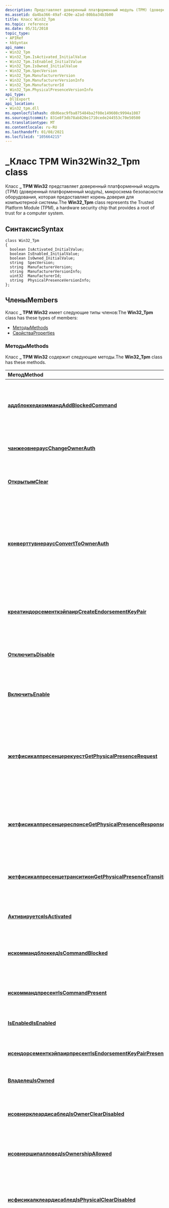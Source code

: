```yaml
---
description: Представляет доверенный платформенный модуль (TPM) (доверенный платформенный модуль), микросхема безопасности оборудования, которая предоставляет корень доверия для компьютерной системы.
ms.assetid: da4ba366-49af-420e-a2ad-80bba34b3b00
title: Класс Win32_Tpm
ms.topic: reference
ms.date: 05/31/2018
topic_type:
- APIRef
- kbSyntax
api_name:
- Win32_Tpm
- Win32_Tpm.IsActivated_InitialValue
- Win32_Tpm.IsEnabled_InitialValue
- Win32_Tpm.IsOwned_InitialValue
- Win32_Tpm.SpecVersion
- Win32_Tpm.ManufacturerVersion
- Win32_Tpm.ManufacturerVersionInfo
- Win32_Tpm.ManufacturerId
- Win32_Tpm.PhysicalPresenceVersionInfo
api_type:
- DllExport
api_location:
- Win32_tpm.dll
ms.openlocfilehash: d8d6eac9fba875484ba2f08e149608c9994a1087
ms.sourcegitcommit: 831e8f3db78ab820e1710cede244553c70e50500
ms.translationtype: MT
ms.contentlocale: ru-RU
ms.lasthandoff: 01/08/2021
ms.locfileid: "105664215"
---
```

# <a name="win32_tpm-class"></a><span data-ttu-id="77509-103">\_Класс TPM Win32</span><span class="sxs-lookup"><span data-stu-id="77509-103">Win32\_Tpm class</span></span>

<span data-ttu-id="77509-104">Класс **\_ TPM Win32** представляет доверенный платформенный модуль (TPM) (доверенный платформенный модуль), микросхема безопасности оборудования, которая предоставляет корень доверия для компьютерной системы.</span><span class="sxs-lookup"><span data-stu-id="77509-104">The **Win32\_Tpm** class represents the Trusted Platform Module (TPM), a hardware security chip that provides a root of trust for a computer system.</span></span>

## <a name="syntax"></a><span data-ttu-id="77509-105">Синтаксис</span><span class="sxs-lookup"><span data-stu-id="77509-105">Syntax</span></span>

``` syntax
class Win32_Tpm
{
  boolean IsActivated_InitialValue;
  boolean IsEnabled_InitialValue;
  boolean IsOwned_InitialValue;
  string  SpecVersion;
  string  ManufacturerVersion;
  string  ManufacturerVersionInfo;
  uint32  ManufacturerId;
  string  PhysicalPresenceVersionInfo;
};
```

## <a name="members"></a><span data-ttu-id="77509-106">Члены</span><span class="sxs-lookup"><span data-stu-id="77509-106">Members</span></span>

<span data-ttu-id="77509-107">Класс **\_ TPM Win32** имеет следующие типы членов:</span><span class="sxs-lookup"><span data-stu-id="77509-107">The **Win32\_Tpm** class has these types of members:</span></span>

-   [<span data-ttu-id="77509-108">Методы</span><span class="sxs-lookup"><span data-stu-id="77509-108">Methods</span></span>](#methods)
-   [<span data-ttu-id="77509-109">Свойства</span><span class="sxs-lookup"><span data-stu-id="77509-109">Properties</span></span>](#properties)

### <a name="methods"></a><span data-ttu-id="77509-110">Методы</span><span class="sxs-lookup"><span data-stu-id="77509-110">Methods</span></span>

<span data-ttu-id="77509-111">Класс **\_ TPM Win32** содержит следующие методы.</span><span class="sxs-lookup"><span data-stu-id="77509-111">The **Win32\_Tpm** class has these methods.</span></span>



| <span data-ttu-id="77509-112">Метод</span><span class="sxs-lookup"><span data-stu-id="77509-112">Method</span></span>                                                                                   | <span data-ttu-id="77509-113">Описание</span><span class="sxs-lookup"><span data-stu-id="77509-113">Description</span></span>                                                                                                                                                                                 |
|:-----------------------------------------------------------------------------------------|:--------------------------------------------------------------------------------------------------------------------------------------------------------------------------------------------|
| [<span data-ttu-id="77509-114">**аддблоккедкомманд**</span><span class="sxs-lookup"><span data-stu-id="77509-114">**AddBlockedCommand**</span></span>](addblockedcommand-win32-tpm.md)                                 | <span data-ttu-id="77509-115">Добавляет команду доверенного платформенного модуля в локальный список команд, заблокированных в Windows.</span><span class="sxs-lookup"><span data-stu-id="77509-115">Adds a TPM command to the local list of commands blocked on Windows.</span></span><br/>                                                                                                             |
| [<span data-ttu-id="77509-116">**чанжеовнераус**</span><span class="sxs-lookup"><span data-stu-id="77509-116">**ChangeOwnerAuth**</span></span>](changeownerauth-win32-tpm.md)                                     | <span data-ttu-id="77509-117">Изменяет значение авторизации владельца доверенного платформенного модуля.</span><span class="sxs-lookup"><span data-stu-id="77509-117">Changes the TPM owner authorization value.</span></span><br/>                                                                                                                                       |
| [<span data-ttu-id="77509-118">**Открытым**</span><span class="sxs-lookup"><span data-stu-id="77509-118">**Clear**</span></span>](clear-win32-tpm.md)                                                         | <span data-ttu-id="77509-119">Сбрасывает доверенный платформенный модуль до заводских состояний по умолчанию.</span><span class="sxs-lookup"><span data-stu-id="77509-119">Resets the TPM to its factory-default state.</span></span><br/>                                                                                                                                     |
| [<span data-ttu-id="77509-120">**конверттувнераус**</span><span class="sxs-lookup"><span data-stu-id="77509-120">**ConvertToOwnerAuth**</span></span>](converttoownerauth-win32-tpm.md)                               | <span data-ttu-id="77509-121">Преобразует предоставленную пользователем парольную фразу в значение авторизации владельца в 20 байт, которое может использоваться для взаимодействия с доверенным платформенным модулем.</span><span class="sxs-lookup"><span data-stu-id="77509-121">Converts a user-provided passphrase to a 20-byte owner authorization value that can be used to interact with the TPM.</span></span><br/>                                                            |
| [<span data-ttu-id="77509-122">**креатиндорсементкэйпаир**</span><span class="sxs-lookup"><span data-stu-id="77509-122">**CreateEndorsementKeyPair**</span></span>](createendorsementkeypair-win32-tpm.md)                   | <span data-ttu-id="77509-123">Создает 2048-разрядную пару ключей подтверждения в доверенном платформенном модуле.</span><span class="sxs-lookup"><span data-stu-id="77509-123">Creates a 2048-bit endorsement key pair on the TPM.</span></span><br/>                                                                                                                              |
| [<span data-ttu-id="77509-124">**Отключить**</span><span class="sxs-lookup"><span data-stu-id="77509-124">**Disable**</span></span>](disable-win32-tpm.md)                                                     | <span data-ttu-id="77509-125">Позволяет владельцу доверенного платформенного модуля отключить доверенный платформенный модуль.</span><span class="sxs-lookup"><span data-stu-id="77509-125">Allows the TPM owner to disable the TPM.</span></span><br/>                                                                                                                                         |
| [<span data-ttu-id="77509-126">**Включить**</span><span class="sxs-lookup"><span data-stu-id="77509-126">**Enable**</span></span>](enable-win32-tpm.md)                                                       | <span data-ttu-id="77509-127">Позволяет владельцу доверенного платформенного модуля включить доверенный платформенный модуль.</span><span class="sxs-lookup"><span data-stu-id="77509-127">Allows the TPM owner to enable the TPM.</span></span><br/>                                                                                                                                          |
| [<span data-ttu-id="77509-128">**жетфисикалпресенцерекуест**</span><span class="sxs-lookup"><span data-stu-id="77509-128">**GetPhysicalPresenceRequest**</span></span>](getphysicalpresencerequest-win32-tpm.md)               | <span data-ttu-id="77509-129">Возвращает и возвращает ожидаемую операцию физического присутствия доверенного платформенного модуля.</span><span class="sxs-lookup"><span data-stu-id="77509-129">Gets and returns the pending TPM physical presence operation.</span></span> <span data-ttu-id="77509-130">Используйте метод [**сетфисикалпресенцерекуест**](setphysicalpresencerequest-win32-tpm.md) для запроса операции.</span><span class="sxs-lookup"><span data-stu-id="77509-130">Use the [**SetPhysicalPresenceRequest**](setphysicalpresencerequest-win32-tpm.md) method to request an operation.</span></span><br/> |
| [<span data-ttu-id="77509-131">**жетфисикалпресенцереспонсе**</span><span class="sxs-lookup"><span data-stu-id="77509-131">**GetPhysicalPresenceResponse**</span></span>](getphysicalpresenceresponse-win32-tpm.md)             | <span data-ttu-id="77509-132">Возвращает и возвращает результаты выполнения операции физического присутствия доверенного платформенного модуля.</span><span class="sxs-lookup"><span data-stu-id="77509-132">Gets and returns the results from a TPM physical presence operation that was performed.</span></span><br/>                                                                                          |
| [<span data-ttu-id="77509-133">**жетфисикалпресенцетранситион**</span><span class="sxs-lookup"><span data-stu-id="77509-133">**GetPhysicalPresenceTransition**</span></span>](getphysicalpresencetransition-win32-tpm.md)         | <span data-ttu-id="77509-134">Указывает действие пользователя, необходимое для выполнения операции физического присутствия TPM.</span><span class="sxs-lookup"><span data-stu-id="77509-134">Indicates the user action that is needed to perform a TPM physical presence operation.</span></span><br/>                                                                                           |
| [<span data-ttu-id="77509-135">**Активируется**</span><span class="sxs-lookup"><span data-stu-id="77509-135">**IsActivated**</span></span>](isactivated-win32-tpm.md)                                             | <span data-ttu-id="77509-136">Указывает, активирован ли доверенный платформенный модуль.</span><span class="sxs-lookup"><span data-stu-id="77509-136">Indicates whether the TPM is activated.</span></span><br/>                                                                                                                                          |
| [<span data-ttu-id="77509-137">**искоммандблоккед**</span><span class="sxs-lookup"><span data-stu-id="77509-137">**IsCommandBlocked**</span></span>](iscommandblocked-win32-tpm.md)                                   | <span data-ttu-id="77509-138">Указывает, может ли команда доверенного платформенного модуля запускаться в этой операционной системе.</span><span class="sxs-lookup"><span data-stu-id="77509-138">Indicates whether the TPM command can run on this operating system.</span></span><br/>                                                                                                              |
| [<span data-ttu-id="77509-139">**искоммандпресент**</span><span class="sxs-lookup"><span data-stu-id="77509-139">**IsCommandPresent**</span></span>](iscommandpresent-win32-tpm.md)                                   | <span data-ttu-id="77509-140">Указывает, поддерживается ли команда TPM этим компьютером.</span><span class="sxs-lookup"><span data-stu-id="77509-140">Indicates whether a TPM command is supported by this computer.</span></span><br/>                                                                                                                   |
| [<span data-ttu-id="77509-141">**IsEnabled**</span><span class="sxs-lookup"><span data-stu-id="77509-141">**IsEnabled**</span></span>](isenabled-win32-tpm.md)                                                 | <span data-ttu-id="77509-142">Указывает, включен ли доверенный платформенный модуль.</span><span class="sxs-lookup"><span data-stu-id="77509-142">Indicates whether the TPM is enabled.</span></span><br/>                                                                                                                                            |
| [<span data-ttu-id="77509-143">**исендорсементкэйпаирпресент**</span><span class="sxs-lookup"><span data-stu-id="77509-143">**IsEndorsementKeyPairPresent**</span></span>](isendorsementkeypairpresent-win32-tpm.md)             | <span data-ttu-id="77509-144">Указывает, имеет ли TPM пару ключей подтверждения.</span><span class="sxs-lookup"><span data-stu-id="77509-144">Indicates whether the TPM has an endorsement key pair.</span></span><br/>                                                                                                                           |
| [<span data-ttu-id="77509-145">**Владелец**</span><span class="sxs-lookup"><span data-stu-id="77509-145">**IsOwned**</span></span>](isowned-win32-tpm.md)                                                     | <span data-ttu-id="77509-146">Указывает, имеет ли TPM владелец.</span><span class="sxs-lookup"><span data-stu-id="77509-146">Indicates whether the TPM has an owner.</span></span><br/>                                                                                                                                          |
| [<span data-ttu-id="77509-147">**исовнерклеардисаблед**</span><span class="sxs-lookup"><span data-stu-id="77509-147">**IsOwnerClearDisabled**</span></span>](isownercleardisabled-win32-tpm.md)                           | <span data-ttu-id="77509-148">Указывает, может ли владелец доверенного платформенного модуля очищать доверенный платформенный модуль.</span><span class="sxs-lookup"><span data-stu-id="77509-148">Indicates whether the TPM owner can clear the TPM.</span></span><br/>                                                                                                                               |
| [<span data-ttu-id="77509-149">**исовнершипалловед**</span><span class="sxs-lookup"><span data-stu-id="77509-149">**IsOwnershipAllowed**</span></span>](isownershipallowed-win32-tpm.md)                               | <span data-ttu-id="77509-150">Указывает, можно ли установить владельца доверенного платформенного модуля.</span><span class="sxs-lookup"><span data-stu-id="77509-150">Indicates whether a TPM owner can be installed.</span></span><br/>                                                                                                                                  |
| [<span data-ttu-id="77509-151">**исфисикалклеардисаблед**</span><span class="sxs-lookup"><span data-stu-id="77509-151">**IsPhysicalClearDisabled**</span></span>](isphysicalcleardisabled-win32-tpm.md)                     | <span data-ttu-id="77509-152">Указывает, может ли операция физического присутствия доверенного платформенного модуля очистить доверенный платформенный модуль.</span><span class="sxs-lookup"><span data-stu-id="77509-152">Indicates whether a TPM physical presence operation can clear the TPM.</span></span><br/>                                                                                                           |
| [<span data-ttu-id="77509-153">**исфисикалпресенцехардваринаблед**</span><span class="sxs-lookup"><span data-stu-id="77509-153">**IsPhysicalPresenceHardwareEnabled**</span></span>](isphysicalpresencehardwareenabled-win32-tpm.md) | <span data-ttu-id="77509-154">Указывает, поддерживает ли этот компьютер выделенный аппаратный путь для сигнала физического присутствия.</span><span class="sxs-lookup"><span data-stu-id="77509-154">Indicates whether this computer supports a dedicated hardware path to signal physical presence.</span></span><br/>                                                                                  |
| [<span data-ttu-id="77509-155">**иссркаускомпатибле**</span><span class="sxs-lookup"><span data-stu-id="77509-155">**IsSrkAuthCompatible**</span></span>](issrkauthcompatible-win32-tpm.md)                             | <span data-ttu-id="77509-156">Указывает, совместима ли авторизация корневого ключа хранилища (SRK) с Windows.</span><span class="sxs-lookup"><span data-stu-id="77509-156">Indicates whether the Storage Root Key (SRK) authorization is compatible with Windows.</span></span><br/>                                                                                           |
| [<span data-ttu-id="77509-157">**ремовеблоккедкомманд**</span><span class="sxs-lookup"><span data-stu-id="77509-157">**RemoveBlockedCommand**</span></span>](removeblockedcommand-win32-tpm.md)                           | <span data-ttu-id="77509-158">Удаляет команду доверенного платформенного модуля из локального списка команд, заблокированных Windows.</span><span class="sxs-lookup"><span data-stu-id="77509-158">Removes a TPM command from the local list of commands blocked by Windows.</span></span><br/>                                                                                                        |
| [<span data-ttu-id="77509-159">**ресетауслоккаут**</span><span class="sxs-lookup"><span data-stu-id="77509-159">**ResetAuthLockOut**</span></span>](resetauthlockout-win32-tpm.md)                                   | <span data-ttu-id="77509-160">Сбрасывает период ожидания или другой механизм, реализуемый производителями TPM для защиты от атак из словарей в доверенном платформенном модуле.</span><span class="sxs-lookup"><span data-stu-id="77509-160">Resets the time-out period or other mechanism that TPM manufacturers implement to protect against dictionary attacks on the TPM.</span></span><br/>                                                 |
| [<span data-ttu-id="77509-161">**ресетсркаус**</span><span class="sxs-lookup"><span data-stu-id="77509-161">**ResetSrkAuth**</span></span>](resetsrkauth-win32-tpm.md)                                           | <span data-ttu-id="77509-162">Сбрасывает значение авторизации корневого ключа хранилища (SRK) для совместимости с Windows.</span><span class="sxs-lookup"><span data-stu-id="77509-162">Resets the Storage Root Key (SRK) authorization value to be compatible with Windows.</span></span><br/>                                                                                             |
| [<span data-ttu-id="77509-163">**SelfTest**</span><span class="sxs-lookup"><span data-stu-id="77509-163">**SelfTest**</span></span>](selftest-win32-tpm.md)                                                   | <span data-ttu-id="77509-164">Выполняет самотестирование TPM и возвращает результат.</span><span class="sxs-lookup"><span data-stu-id="77509-164">Performs a self-test of the TPM and returns the result.</span></span><br/>                                                                                                                          |
| [<span data-ttu-id="77509-165">**сетфисикалпресенцерекуест**</span><span class="sxs-lookup"><span data-stu-id="77509-165">**SetPhysicalPresenceRequest**</span></span>](setphysicalpresencerequest-win32-tpm.md)               | <span data-ttu-id="77509-166">Запрашивает выполнение операции физического присутствия TPM.</span><span class="sxs-lookup"><span data-stu-id="77509-166">Requests a TPM physical presence operation to run.</span></span><br/>                                                                                                                               |
| [<span data-ttu-id="77509-167">**TakeOwnership**</span><span class="sxs-lookup"><span data-stu-id="77509-167">**TakeOwnership**</span></span>](takeownership-win32-tpm.md)                                         | <span data-ttu-id="77509-168">Устанавливает владельца доверенного платформенного модуля.</span><span class="sxs-lookup"><span data-stu-id="77509-168">Installs an owner for the TPM.</span></span><br/>                                                                                                                                                   |



 

### <a name="properties"></a><span data-ttu-id="77509-169">Свойства</span><span class="sxs-lookup"><span data-stu-id="77509-169">Properties</span></span>

<span data-ttu-id="77509-170">Класс **\_ TPM Win32** имеет следующие свойства.</span><span class="sxs-lookup"><span data-stu-id="77509-170">The **Win32\_Tpm** class has these properties.</span></span>

<dl> <dt>

<span data-ttu-id="77509-171">**\_Инитиалвалуе**</span><span class="sxs-lookup"><span data-stu-id="77509-171">**IsActivated\_InitialValue**</span></span>
</dt> <dd> <dl> <dt>

<span data-ttu-id="77509-172">Тип данных: **логический**</span><span class="sxs-lookup"><span data-stu-id="77509-172">Data type: **boolean**</span></span>
</dt> <dt>

<span data-ttu-id="77509-173">Тип доступа: только для чтения</span><span class="sxs-lookup"><span data-stu-id="77509-173">Access type: Read-only</span></span>
</dt> </dl>

<span data-ttu-id="77509-174">Указывает, активирован ли доверенный платформенный модуль.</span><span class="sxs-lookup"><span data-stu-id="77509-174">Indicates whether the TPM is activated.</span></span>

<span data-ttu-id="77509-175">**значение true** , если устройство активировано (то есть если **\_ инитиалвалуе** имеет значение true); в противном случае — **значение false**.</span><span class="sxs-lookup"><span data-stu-id="77509-175">**true** if the device is activated (that is, if **IsActivated\_InitialValue** is true); otherwise, **false**.</span></span>

<span data-ttu-id="77509-176">Это значение сохраняется при создании экземпляра класса.</span><span class="sxs-lookup"><span data-stu-id="77509-176">This value is stored when the class is instantiated.</span></span> <span data-ttu-id="77509-177">Доверенный платформенный модуль может изменять состояние между созданием экземпляра и при проверке этого значения.</span><span class="sxs-lookup"><span data-stu-id="77509-177">It is possible for the TPM to change state between the instantiation and when you check this value.</span></span> <span data-ttu-id="77509-178">Чтобы проверить, активирован ли доверенный платформенный модуль в режиме реального времени, используйте метод [**Activate**](isactivated-win32-tpm.md) .</span><span class="sxs-lookup"><span data-stu-id="77509-178">To check whether the TPM is activated in real time, use the [**IsActivated**](isactivated-win32-tpm.md) method.</span></span>

<span data-ttu-id="77509-179">**Windows Server 2008 и Windows Vista:** Это свойство недоступно.</span><span class="sxs-lookup"><span data-stu-id="77509-179">**Windows Server 2008 and Windows Vista:** This property is not available.</span></span>

</dd> <dt>

<span data-ttu-id="77509-180">**Включенный \_ инитиалвалуе**</span><span class="sxs-lookup"><span data-stu-id="77509-180">**IsEnabled\_InitialValue**</span></span>
</dt> <dd> <dl> <dt>

<span data-ttu-id="77509-181">Тип данных: **логический**</span><span class="sxs-lookup"><span data-stu-id="77509-181">Data type: **boolean**</span></span>
</dt> <dt>

<span data-ttu-id="77509-182">Тип доступа: только для чтения</span><span class="sxs-lookup"><span data-stu-id="77509-182">Access type: Read-only</span></span>
</dt> </dl>

<span data-ttu-id="77509-183">Указывает, включен ли доверенный платформенный модуль.</span><span class="sxs-lookup"><span data-stu-id="77509-183">Indicates whether the TPM is enabled.</span></span>

<span data-ttu-id="77509-184">**значение true** , если устройство включено (то есть если параметр **\_ инитиалвалуе** имеет значение true); в противном случае — **значение false**.</span><span class="sxs-lookup"><span data-stu-id="77509-184">**true** if the device is enabled (that is, if **IsEnabled\_InitialValue** is true); otherwise, **false**.</span></span>

<span data-ttu-id="77509-185">Это значение сохраняется при создании экземпляра класса.</span><span class="sxs-lookup"><span data-stu-id="77509-185">This value is stored when the class is instantiated.</span></span> <span data-ttu-id="77509-186">Доверенный платформенный модуль может изменять состояние между созданием экземпляра и при проверке этого значения.</span><span class="sxs-lookup"><span data-stu-id="77509-186">It is possible for the TPM to change state between the instantiation and when you check this value.</span></span> <span data-ttu-id="77509-187">Чтобы проверить, включен ли доверенный платформенный модуль в режиме реального времени, используйте метод, [**включенный**](isenabled-win32-tpm.md) .</span><span class="sxs-lookup"><span data-stu-id="77509-187">To check whether the TPM is enabled in real time, use the [**IsEnabled**](isenabled-win32-tpm.md) method.</span></span>

<span data-ttu-id="77509-188">**Windows Server 2008 и Windows Vista:** Это свойство недоступно.</span><span class="sxs-lookup"><span data-stu-id="77509-188">**Windows Server 2008 and Windows Vista:** This property is not available.</span></span>

</dd> <dt>

<span data-ttu-id="77509-189">**Владелец \_ инитиалвалуе**</span><span class="sxs-lookup"><span data-stu-id="77509-189">**IsOwned\_InitialValue**</span></span>
</dt> <dd> <dl> <dt>

<span data-ttu-id="77509-190">Тип данных: **логический**</span><span class="sxs-lookup"><span data-stu-id="77509-190">Data type: **boolean**</span></span>
</dt> <dt>

<span data-ttu-id="77509-191">Тип доступа: только для чтения</span><span class="sxs-lookup"><span data-stu-id="77509-191">Access type: Read-only</span></span>
</dt> </dl>

<span data-ttu-id="77509-192">Указывает, имеет ли TPM владелец.</span><span class="sxs-lookup"><span data-stu-id="77509-192">Indicates whether the TPM has an owner.</span></span>

<span data-ttu-id="77509-193">**значение true** , если у устройства есть владелец (то есть если **\_ инитиалвалуе** имеет значение true); в противном случае — **значение false**.</span><span class="sxs-lookup"><span data-stu-id="77509-193">**true** if the device has an owner (that is, if **IsOwned\_InitialValue** is true); otherwise, **false**.</span></span>

<span data-ttu-id="77509-194">Это значение сохраняется при создании экземпляра класса.</span><span class="sxs-lookup"><span data-stu-id="77509-194">This value is stored when the class is instantiated.</span></span> <span data-ttu-id="77509-195">Доверенный платформенный модуль может изменять состояние между созданием экземпляра и при проверке этого значения.</span><span class="sxs-lookup"><span data-stu-id="77509-195">It is possible for the TPM to change state between the instantiation and when you check this value.</span></span> <span data-ttu-id="77509-196">Чтобы проверить, владеет ли TPM в режиме реального времени, используйте метод, [**принадлежащий**](isowned-win32-tpm.md) .</span><span class="sxs-lookup"><span data-stu-id="77509-196">To check whether the TPM is owned in real time, use the [**IsOwned**](isowned-win32-tpm.md) method.</span></span>

<span data-ttu-id="77509-197">**Windows Server 2008 и Windows Vista:** Это свойство недоступно.</span><span class="sxs-lookup"><span data-stu-id="77509-197">**Windows Server 2008 and Windows Vista:** This property is not available.</span></span>

</dd> <dt>

<span data-ttu-id="77509-198">**мануфактурерид**</span><span class="sxs-lookup"><span data-stu-id="77509-198">**ManufacturerId**</span></span>
</dt> <dd> <dl> <dt>

<span data-ttu-id="77509-199">Тип данных: **UInt32**</span><span class="sxs-lookup"><span data-stu-id="77509-199">Data type: **uint32**</span></span>
</dt> <dt>

<span data-ttu-id="77509-200">Тип доступа: только для чтения</span><span class="sxs-lookup"><span data-stu-id="77509-200">Access type: Read-only</span></span>
</dt> </dl>

<span data-ttu-id="77509-201">Идентифицирующие сведения, которые уникально называет изготовителя TPM.</span><span class="sxs-lookup"><span data-stu-id="77509-201">The identifying information that uniquely names the TPM manufacturer.</span></span>

<span data-ttu-id="77509-202">Если данные недоступны, возвращается ноль.</span><span class="sxs-lookup"><span data-stu-id="77509-202">When the data is unavailable, zero is returned.</span></span>

<span data-ttu-id="77509-203">Это целое значение может быть преобразовано в строковое значение путем интерпретации каждого байта как символа ASCII.</span><span class="sxs-lookup"><span data-stu-id="77509-203">This integer value can be translated to a string value by interpreting each byte as an ASCII character.</span></span> <span data-ttu-id="77509-204">Например, целочисленное значение 1414548736 можно разделить на следующие 4 байта: 0x54, 0x50, 0x4D и 0x00.</span><span class="sxs-lookup"><span data-stu-id="77509-204">For example, an integer value of 1414548736 can be divided into these 4 bytes: 0x54, 0x50, 0x4D, and 0x00.</span></span> <span data-ttu-id="77509-205">Предполагая, что строка интерпретируется слева направо, это целочисленное значение преобразуется в строковое значение "TPM".</span><span class="sxs-lookup"><span data-stu-id="77509-205">Assuming the string is interpreted from left to right, this integer value translated to a string value of "TPM".</span></span>

</dd> <dt>

<span data-ttu-id="77509-206">**мануфактурерверсион**</span><span class="sxs-lookup"><span data-stu-id="77509-206">**ManufacturerVersion**</span></span>
</dt> <dd> <dl> <dt>

<span data-ttu-id="77509-207">Тип данных: **строка**</span><span class="sxs-lookup"><span data-stu-id="77509-207">Data type: **string**</span></span>
</dt> <dt>

<span data-ttu-id="77509-208">Тип доступа: только для чтения</span><span class="sxs-lookup"><span data-stu-id="77509-208">Access type: Read-only</span></span>
</dt> </dl>

<span data-ttu-id="77509-209">Версия TPM, указанная производителем.</span><span class="sxs-lookup"><span data-stu-id="77509-209">The version of the TPM, as specified by the manufacturer.</span></span>

<span data-ttu-id="77509-210">Если данные недоступны, возвращается значение «не поддерживается».</span><span class="sxs-lookup"><span data-stu-id="77509-210">When the data is unavailable, "Not Supported" is returned.</span></span>

</dd> <dt>

<span data-ttu-id="77509-211">**мануфактурерверсионинфо**</span><span class="sxs-lookup"><span data-stu-id="77509-211">**ManufacturerVersionInfo**</span></span>
</dt> <dd> <dl> <dt>

<span data-ttu-id="77509-212">Тип данных: **строка**</span><span class="sxs-lookup"><span data-stu-id="77509-212">Data type: **string**</span></span>
</dt> <dt>

<span data-ttu-id="77509-213">Тип доступа: только для чтения</span><span class="sxs-lookup"><span data-stu-id="77509-213">Access type: Read-only</span></span>
</dt> </dl>

<span data-ttu-id="77509-214">Другие сведения о версии для TPM, зависящие от производителя.</span><span class="sxs-lookup"><span data-stu-id="77509-214">Other manufacturer-specific version information for the TPM.</span></span>

<span data-ttu-id="77509-215">Если данные недоступны, возвращается значение «не поддерживается».</span><span class="sxs-lookup"><span data-stu-id="77509-215">When the data is unavailable, "Not Supported" is returned.</span></span>

</dd> <dt>

<span data-ttu-id="77509-216">**фисикалпресенцеверсионинфо**</span><span class="sxs-lookup"><span data-stu-id="77509-216">**PhysicalPresenceVersionInfo**</span></span>
</dt> <dd> <dl> <dt>

<span data-ttu-id="77509-217">Тип данных: **строка**</span><span class="sxs-lookup"><span data-stu-id="77509-217">Data type: **string**</span></span>
</dt> <dt>

<span data-ttu-id="77509-218">Тип доступа: только для чтения</span><span class="sxs-lookup"><span data-stu-id="77509-218">Access type: Read-only</span></span>
</dt> </dl>

<span data-ttu-id="77509-219">Версия интерфейса физического присутствия — механизм связи, используемый для выполнения операций с устройством, требующих физического присутствия, которые поддерживает компьютер.</span><span class="sxs-lookup"><span data-stu-id="77509-219">The version of the Physical Presence Interface, a communication mechanism used to run device operations that require physical presence, that the computer supports.</span></span>

<span data-ttu-id="77509-220">Этот интерфейс должен быть доступен для выполнения операций физического присутствия доверенного платформенного модуля.</span><span class="sxs-lookup"><span data-stu-id="77509-220">This interface must be available to run TPM physical presence operations.</span></span> <span data-ttu-id="77509-221">Методы **\_ TPM Win32** [**сетфисикалпресенцерекуест**](setphysicalpresencerequest-win32-tpm.md), [**жетфисикалпресенцерекуест**](getphysicalpresencerequest-win32-tpm.md), [**жетфисикалпресенцетранситион**](getphysicalpresencetransition-win32-tpm.md)и [**GetPhysicalPresenceResponse**](getphysicalpresenceresponse-win32-tpm.md) предоставляют возможности интерфейса физического присутствия.</span><span class="sxs-lookup"><span data-stu-id="77509-221">The **Win32\_Tpm** methods [**SetPhysicalPresenceRequest**](setphysicalpresencerequest-win32-tpm.md), [**GetPhysicalPresenceRequest**](getphysicalpresencerequest-win32-tpm.md), [**GetPhysicalPresenceTransition**](getphysicalpresencetransition-win32-tpm.md), and [**GetPhysicalPresenceResponse**](getphysicalpresenceresponse-win32-tpm.md) expose the capabilities of the Physical Presence Interface.</span></span>

<span data-ttu-id="77509-222">Если данные недоступны, возвращается значение «не поддерживается».</span><span class="sxs-lookup"><span data-stu-id="77509-222">When the data is unavailable, "Not Supported" is returned.</span></span>

</dd> <dt>

<span data-ttu-id="77509-223">**спекверсион**</span><span class="sxs-lookup"><span data-stu-id="77509-223">**SpecVersion**</span></span>
</dt> <dd> <dl> <dt>

<span data-ttu-id="77509-224">Тип данных: **строка**</span><span class="sxs-lookup"><span data-stu-id="77509-224">Data type: **string**</span></span>
</dt> <dt>

<span data-ttu-id="77509-225">Тип доступа: только для чтения</span><span class="sxs-lookup"><span data-stu-id="77509-225">Access type: Read-only</span></span>
</dt> </dl>

<span data-ttu-id="77509-226">Версия спецификации организация TCG (TCG), которую поддерживает TPM.</span><span class="sxs-lookup"><span data-stu-id="77509-226">The version of the Trusted Computing Group (TCG) specification that the TPM supports.</span></span> <span data-ttu-id="77509-227">Это значение включает в себя основную и дополнительную версию спецификации TCG, уровень редакции спецификации и уровень редакции ошибок.</span><span class="sxs-lookup"><span data-stu-id="77509-227">This value includes the major and minor TCG specification version, the specification revision level, and the errata revision level.</span></span> <span data-ttu-id="77509-228">Все значения указаны в шестнадцатеричном формате.</span><span class="sxs-lookup"><span data-stu-id="77509-228">All values are in hexadecimal.</span></span> <span data-ttu-id="77509-229">Например, информация о версии "1,2, 2, 0" указывает на то, что устройство было применено к спецификации TCG версии 1,2, версии 2 и без ошибок.</span><span class="sxs-lookup"><span data-stu-id="77509-229">For example, a version information of "1.2, 2, 0" indicates that the device was implemented to TCG specification version 1.2, revision level 2, and with no errata.</span></span>

<span data-ttu-id="77509-230">Если данные недоступны, возвращается значение «не поддерживается».</span><span class="sxs-lookup"><span data-stu-id="77509-230">When the data is unavailable, "Not Supported" is returned.</span></span>

</dd> </dl>

## <a name="remarks"></a><span data-ttu-id="77509-231">Комментарии</span><span class="sxs-lookup"><span data-stu-id="77509-231">Remarks</span></span>

<span data-ttu-id="77509-232">Файлы MOF-файл (MOF) содержат определения для классов инструментарий управления Windows (WMI) (WMI).</span><span class="sxs-lookup"><span data-stu-id="77509-232">Managed Object Format (MOF) files contain the definitions for Windows Management Instrumentation (WMI) classes.</span></span> <span data-ttu-id="77509-233">MOF-файлы не устанавливаются в составе Windows SDK.</span><span class="sxs-lookup"><span data-stu-id="77509-233">MOF files are not installed as part of the Windows SDK.</span></span> <span data-ttu-id="77509-234">Они устанавливаются на сервере при добавлении связанной роли с помощью диспетчер сервера.</span><span class="sxs-lookup"><span data-stu-id="77509-234">They are installed on the server when you add the associated role by using the Server Manager.</span></span> <span data-ttu-id="77509-235">Дополнительные сведения о файлах MOF см. в разделе [MOF-файл (MOF)](../wmisdk/managed-object-format--mof-.md).</span><span class="sxs-lookup"><span data-stu-id="77509-235">For more information about MOF files, see [Managed Object Format (MOF)](../wmisdk/managed-object-format--mof-.md).</span></span>

## <a name="requirements"></a><span data-ttu-id="77509-236">Требования</span><span class="sxs-lookup"><span data-stu-id="77509-236">Requirements</span></span>



| <span data-ttu-id="77509-237">Требование</span><span class="sxs-lookup"><span data-stu-id="77509-237">Requirement</span></span> | <span data-ttu-id="77509-238">Значение</span><span class="sxs-lookup"><span data-stu-id="77509-238">Value</span></span> |
|-------------------------------------|-------------------------------------------------------------------------------------------|
| <span data-ttu-id="77509-239">Минимальная версия клиента</span><span class="sxs-lookup"><span data-stu-id="77509-239">Minimum supported client</span></span><br/> | <span data-ttu-id="77509-240">Только для \[ классических приложений Windows Vista\]</span><span class="sxs-lookup"><span data-stu-id="77509-240">Windows Vista \[desktop apps only\]</span></span><br/>                                            |
| <span data-ttu-id="77509-241">Минимальная версия сервера</span><span class="sxs-lookup"><span data-stu-id="77509-241">Minimum supported server</span></span><br/> | <span data-ttu-id="77509-242">\[Только для настольных приложений Windows Server 2008\]</span><span class="sxs-lookup"><span data-stu-id="77509-242">Windows Server 2008 \[desktop apps only\]</span></span><br/>                                      |
| <span data-ttu-id="77509-243">Пространство имен</span><span class="sxs-lookup"><span data-stu-id="77509-243">Namespace</span></span><br/>                | <span data-ttu-id="77509-244">Корневой \\ CIMV2 \\ безопасности \\ микрософттпм</span><span class="sxs-lookup"><span data-stu-id="77509-244">Root\\CIMV2\\Security\\MicrosoftTpm</span></span><br/>                                            |
| <span data-ttu-id="77509-245">MOF</span><span class="sxs-lookup"><span data-stu-id="77509-245">MOF</span></span><br/>                      | <dl> <span data-ttu-id="77509-246"><dt>Win32 \_ TPM. mof</dt></span><span class="sxs-lookup"><span data-stu-id="77509-246"><dt>Win32\_tpm.mof</dt></span></span> </dl> |
| <span data-ttu-id="77509-247">DLL</span><span class="sxs-lookup"><span data-stu-id="77509-247">DLL</span></span><br/>                      | <dl> <span data-ttu-id="77509-248"><dt>\_tpm.dllWin32</dt></span><span class="sxs-lookup"><span data-stu-id="77509-248"><dt>Win32\_tpm.dll</dt></span></span> </dl> |



 

 
